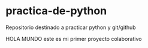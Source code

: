 # practica-de-python
Repositorio destinado a practicar python y git/github

HOLA MUNDO
este es mi primer proyecto colaborativo